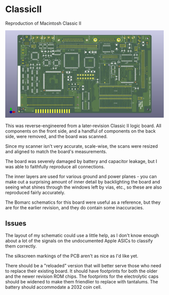 # ClassicII
Reproduction of Macintosh Classic II

![Rendering of reproduced Class II logic board](ClassicII.png)

This was reverse-engineered from a later-revision Classic II logic board. All components on the front side, and a handful of components on the back side, were removed, and the board was scanned.

Since my scanner isn't very accurate, scale-wise, the scans were resized and aligned to match the board's measurements.

The board was severely damaged by battery and capacitor leakage, but I was able to faithfully reproduce all connections.

The inner layers are used for various ground and power planes - you can make out a surprising amount of inner detail by backlighting the board and seeing what shines through the windows left by vias, etc., so these are also reproduced fairly accurately.

The Bomarc schematics for this board were useful as a reference, but they are for the earlier revision, and they do contain some inaccuracies.

## Issues

The layout of my schematic could use a little help, as I don't know enough about a lot of the signals on the undocumented Apple ASICs to classify them correctly.

The silkscreen markings of the PCB aren't as nice as I'd like yet.

There should be a "reloaded" version that will better serve those who need to replace their existing board. It should have footprints for both the older and the newer revision ROM chips. The footprints for the electrolytic caps should be widened to make them friendlier to replace with tantalums. The battery should accommodate a 2032 coin cell.
